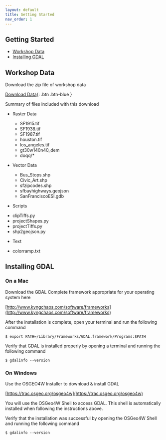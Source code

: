 ```yaml
---
layout: default
title: Getting Started
nav_order: 1
---
```


## Getting Started

* [Workshop Data](#workshop-data)
* [Installing GDAL](#installing-gdal)

## Workshop Data

Download the zip file of workshop data

[Download Data](../data/us-national-parks.geojson){: .btn .btn-blue }

Summary of files included with this download

* Raster Data
  - SF1915.tif
  - SF1938.tif
  - SF1987.tif
  - houston.tif
  - los_angeles.tif
  - gt30w140n40_dem
  - doqq/*

* Vector Data
  - Bus_Stops.shp
  - Civic_Art.shp
  - sfzipcodes.shp
  - sfbayhighways.geojson
  - SanFranciscoESI.gdb
 
* Scripts
 - clipTiffs.py
 - projectShapes.py
 - projectTiffs.py
 - shp2geojson.py

* Text
 - colorramp.txt


## Installing GDAL

### On a Mac

Download the GDAL Complete framework appropriate for your operating system here

[http://www.kyngchaos.com/software/frameworks](http://www.kyngchaos.com/software/frameworks)

After the installation is complete, open your terminal and run the following command

 ```
 $ export PATH=/Library/Frameworks/GDAL.framework/Programs:$PATH
 ```

Verify that GDAL is installed properly by opening a terminal and running the following command

```
$ gdalinfo --version
```

### On Windows



Use the OSGEO4W Installer to download & install GDAL

[https://trac.osgeo.org/osgeo4w](https://trac.osgeo.org/osgeo4w)

You will use the OSGeo4W Shell to access GDAL. This shell is automatically installed when following the instructions above. 

Verify that the installation was successful by opening the OSGeo4W Shell and running the following command

```
$ gdalinfo --version
```

